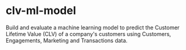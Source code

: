 # clv-ml-model
Build and evaluate a machine learning model to predict the Customer Lifetime Value (CLV) of a company's customers using Customers, Engagements, Marketing and Transactions data.  
